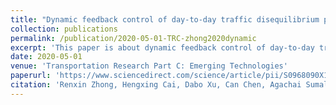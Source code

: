 ```yaml
---
title: "Dynamic feedback control of day-to-day traffic disequilibrium process"
collection: publications
permalink: /publication/2020-05-01-TRC-zhong2020dynamic
excerpt: 'This paper is about dynamic feedback control of day-to-day traffic dynamics.'
date: 2020-05-01
venue: 'Transportation Research Part C: Emerging Technologies'
paperurl: 'https://www.sciencedirect.com/science/article/pii/S0968090X19309015'
citation: 'Renxin Zhong, Hengxing Cai, Dabo Xu, Can Chen, Agachai Sumalee, Tianlu Pan (2020). &quot;Dynamic feedback control of day-to-day traffic disequilibrium process.&quot; <i>Transportation Research Part C: Emerging Technologies</i>. 114, 297-321.'
---
```

